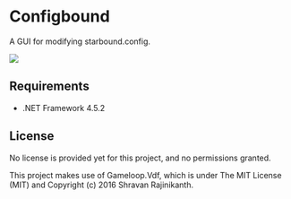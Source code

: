 # Configbound
A GUI for modifying starbound.config.

![](http://i.imgur.com/ftQEuxB.png)

## Requirements
* .NET Framework 4.5.2

## License
No license is provided yet for this project, and no permissions granted.

This project makes use of Gameloop.Vdf, which is under The MIT License (MIT) and Copyright (c) 2016 Shravan Rajinikanth.
